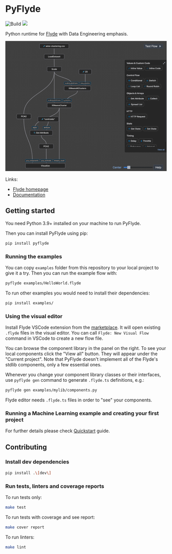 # PyFlyde

![Build](https://github.com/trustmaster/pyflyde/actions/workflows/python-package.yml/badge.svg)
[<img src="https://readthedocs.org/projects/pyflyde/badge/">](https://pyflyde.readthedocs.io/en/latest/)

Python runtime for [Flyde](https://github.com/flydelabs/flyde) with Data Engineering emphasis.

![Example graph running K-means clustering with Pandas and Scikit-learn](https://github.com/trustmaster/pyflyde/blob/main/clustering_example.png?raw=true)

Links:

- [Flyde homepage](https://flyde.dev)
- [Documentation](https://pyflyde.readthedocs.io/en/latest/)

## Getting started

You need Python 3.9+ installed on your machine to run PyFlyde.

Then you can install PyFlyde using pip:

```bash
pip install pyflyde
```

### Running the examples

You can copy `examples` folder from this repository to your local project to give it a try. Then you can run the example flow with:

```bash
pyflyde examples/HelloWorld.flyde
```

To run other examples you would need to install their dependencies:

```bash
pip install examples/
```

### Using the visual editor

Install Flyde VSCode extension from the [marketplace](https://marketplace.visualstudio.com/items?itemName=flyde.flyde-vscode). It will open existing `.flyde` files in the visual editor. You can call `Flyde: New Visual Flow` command in VSCode to create a new flow file.

You can browse the component library in the panel on the right. To see your local components click the "View all" button. They will appear under the "Current project". Note that PyFlyde doesn't implement all of the Flyde's stdlib components, only a few essential ones.

Whenever you change your component library classes or their interfaces, use `pyflyde gen` command to generate `.flyde.ts` definitions, e.g.:

```bash
pyflyde gen examples/mylib/components.py
```

Flyde editor needs `.flyde.ts` files in order to "see" your components.

### Running a Machine Learning example and creating your first project

For further details please check [Quickstart](https://pyflyde.readthedocs.io/en/latest/quickstart/) guide.

## Contributing

### Install dev dependencies

```bash
pip install .\[dev\]
```

### Run tests, linters and coverage reports

To run tests only:

```bash
make test
```

To run tests with coverage and see report:

```bash
make cover report
```

To run linters:

```bash
make lint
```
